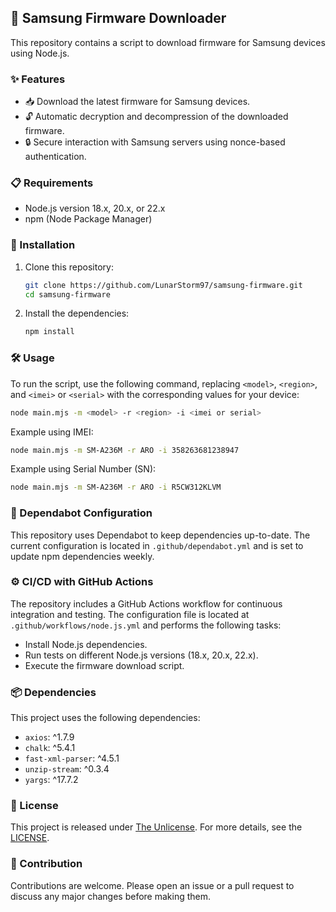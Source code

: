 ## 📱 Samsung Firmware Downloader

This repository contains a script to download firmware for Samsung devices using Node.js.

### ✨ Features

- 📥 Download the latest firmware for Samsung devices.
- 🔓 Automatic decryption and decompression of the downloaded firmware.
- 🔒 Secure interaction with Samsung servers using nonce-based authentication.

### 📋 Requirements

- Node.js version 18.x, 20.x, or 22.x
- npm (Node Package Manager)

### 🚀 Installation

1. Clone this repository:
    ```bash
    git clone https://github.com/LunarStorm97/samsung-firmware.git
    cd samsung-firmware
    ```

2. Install the dependencies:
    ```bash
    npm install
    ```

### 🛠️ Usage

To run the script, use the following command, replacing `<model>`, `<region>`, and `<imei>` or `<serial>` with the corresponding values for your device:

```bash
node main.mjs -m <model> -r <region> -i <imei or serial>
```

Example using IMEI:
```bash
node main.mjs -m SM-A236M -r ARO -i 358263681238947
```

Example using Serial Number (SN):
```bash
node main.mjs -m SM-A236M -r ARO -i R5CW312KLVM
```

### 🤖 Dependabot Configuration

This repository uses Dependabot to keep dependencies up-to-date. The current configuration is located in `.github/dependabot.yml` and is set to update npm dependencies weekly.

### ⚙️ CI/CD with GitHub Actions

The repository includes a GitHub Actions workflow for continuous integration and testing. The configuration file is located at `.github/workflows/node.js.yml` and performs the following tasks:

- Install Node.js dependencies.
- Run tests on different Node.js versions (18.x, 20.x, 22.x).
- Execute the firmware download script.

### 📦 Dependencies

This project uses the following dependencies:

- `axios`: ^1.7.9
- `chalk`: ^5.4.1
- `fast-xml-parser`: ^4.5.1
- `unzip-stream`: ^0.3.4
- `yargs`: ^17.7.2

### 📜 License

This project is released under [The Unlicense](https://unlicense.org). For more details, see the [LICENSE](./LICENSE).

### 🤝 Contribution

Contributions are welcome. Please open an issue or a pull request to discuss any major changes before making them.
